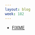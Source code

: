 ```yaml
---
layout: blog
week: 182
---
```


* [FIXME](https://twitter.com/oshogbovx/status/1052629864279203840)
